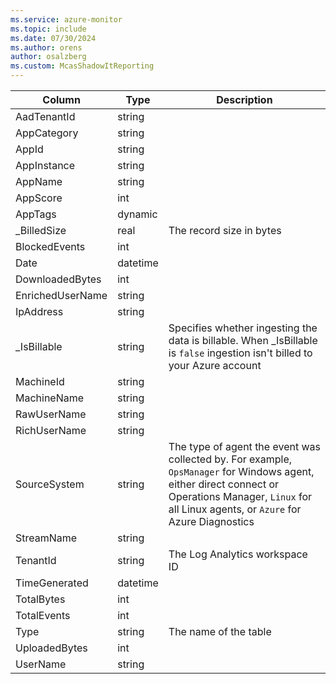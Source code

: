 ```yaml
---
ms.service: azure-monitor
ms.topic: include
ms.date: 07/30/2024
ms.author: orens
author: osalzberg
ms.custom: McasShadowItReporting
---
```



| Column | Type | Description |
|---|---|---|
| AadTenantId | string |   |
| AppCategory | string |   |
| AppId | string |   |
| AppInstance | string |   |
| AppName | string |   |
| AppScore | int |   |
| AppTags | dynamic |   |
| _BilledSize | real | The record size in bytes |
| BlockedEvents | int |   |
| Date | datetime |   |
| DownloadedBytes | int |   |
| EnrichedUserName | string |   |
| IpAddress | string |   |
| _IsBillable | string | Specifies whether ingesting the data is billable. When _IsBillable is `false` ingestion isn't billed to your Azure account |
| MachineId | string |   |
| MachineName | string |   |
| RawUserName | string |   |
| RichUserName | string |   |
| SourceSystem | string | The type of agent the event was collected by. For example, `OpsManager` for Windows agent, either direct connect or Operations Manager, `Linux` for all Linux agents, or `Azure` for Azure Diagnostics |
| StreamName | string |   |
| TenantId | string | The Log Analytics workspace ID |
| TimeGenerated | datetime |   |
| TotalBytes | int |   |
| TotalEvents | int |   |
| Type | string | The name of the table |
| UploadedBytes | int |   |
| UserName | string |   |
